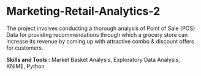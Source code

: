 # Marketing-Retail-Analytics-2

The project involves conducting a thorough analysis of Point of Sale (POS) Data for providing recommendations through which a grocery store can increase its revenue by coming up with attractive combo & discount offers for customers.

**Skills and Tools :** Market Basket Analysis, Exploratory Data Analysis, KNIME, Python

